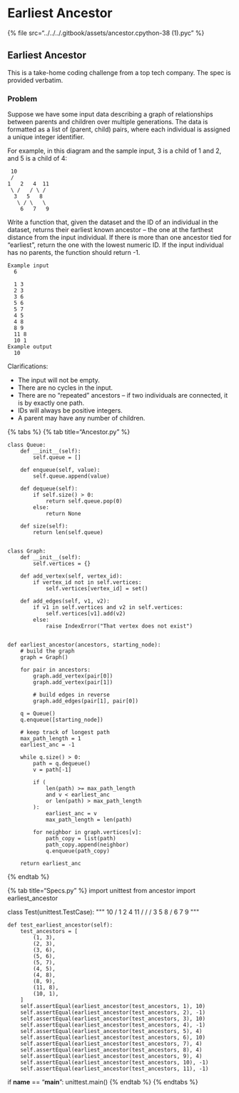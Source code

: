 # Earliest Ancestor

{% file src=“../../../.gitbook/assets/ancestor.cpython-38 (1).pyc” %}

## Earliest Ancestor

This is a take-home coding challenge from a top tech company. The spec is provided verbatim.

### Problem

Suppose we have some input data describing a graph of relationships between parents and children over multiple generations. The data is formatted as a list of (parent, child) pairs, where each individual is assigned a unique integer identifier.

For example, in this diagram and the sample input, 3 is a child of 1 and 2, and 5 is a child of 4:

     10
     /
    1   2   4  11
     \ /   / \ /
      3   5   8
       \ / \   \
        6   7   9

Write a function that, given the dataset and the ID of an individual in the dataset, returns their earliest known ancestor – the one at the farthest distance from the input individual. If there is more than one ancestor tied for “earliest”, return the one with the lowest numeric ID. If the input individual has no parents, the function should return -1.

    Example input
      6

      1 3
      2 3
      3 6
      5 6
      5 7
      4 5
      4 8
      8 9
      11 8
      10 1
    Example output
      10

Clarifications:

- The input will not be empty.
- There are no cycles in the input.
- There are no “repeated” ancestors – if two individuals are connected, it is by exactly one path.
- IDs will always be positive integers.
- A parent may have any number of children.

{% tabs %} {% tab title=“Ancestor.py” %}

    class Queue:
        def __init__(self):
            self.queue = []

        def enqueue(self, value):
            self.queue.append(value)

        def dequeue(self):
            if self.size() > 0:
                return self.queue.pop(0)
            else:
                return None

        def size(self):
            return len(self.queue)


    class Graph:
        def __init__(self):
            self.vertices = {}

        def add_vertex(self, vertex_id):
            if vertex_id not in self.vertices:
                self.vertices[vertex_id] = set()

        def add_edges(self, v1, v2):
            if v1 in self.vertices and v2 in self.vertices:
                self.vertices[v1].add(v2)
            else:
                raise IndexError("That vertex does not exist")


    def earliest_ancestor(ancestors, starting_node):
        # build the graph
        graph = Graph()

        for pair in ancestors:
            graph.add_vertex(pair[0])
            graph.add_vertex(pair[1])

            # build edges in reverse
            graph.add_edges(pair[1], pair[0])

        q = Queue()
        q.enqueue([starting_node])

        # keep track of longest path
        max_path_length = 1
        earliest_anc = -1

        while q.size() > 0:
            path = q.dequeue()
            v = path[-1]

            if (
                len(path) >= max_path_length
                and v < earliest_anc
                or len(path) > max_path_length
            ):
                earliest_anc = v
                max_path_length = len(path)

            for neighbor in graph.vertices[v]:
                path_copy = list(path)
                path_copy.append(neighbor)
                q.enqueue(path_copy)

        return earliest_anc

{% endtab %}

{% tab title=“Specs.py” %} import unittest from ancestor import earliest_ancestor

class Test(unittest.TestCase): """ 10 / 1 2 4 11 / / / 3 5 8 / 6 7 9 """

    def test_earliest_ancestor(self):
        test_ancestors = [
            (1, 3),
            (2, 3),
            (3, 6),
            (5, 6),
            (5, 7),
            (4, 5),
            (4, 8),
            (8, 9),
            (11, 8),
            (10, 1),
        ]
        self.assertEqual(earliest_ancestor(test_ancestors, 1), 10)
        self.assertEqual(earliest_ancestor(test_ancestors, 2), -1)
        self.assertEqual(earliest_ancestor(test_ancestors, 3), 10)
        self.assertEqual(earliest_ancestor(test_ancestors, 4), -1)
        self.assertEqual(earliest_ancestor(test_ancestors, 5), 4)
        self.assertEqual(earliest_ancestor(test_ancestors, 6), 10)
        self.assertEqual(earliest_ancestor(test_ancestors, 7), 4)
        self.assertEqual(earliest_ancestor(test_ancestors, 8), 4)
        self.assertEqual(earliest_ancestor(test_ancestors, 9), 4)
        self.assertEqual(earliest_ancestor(test_ancestors, 10), -1)
        self.assertEqual(earliest_ancestor(test_ancestors, 11), -1)

if **name** == “**main**”: unittest.main() {% endtab %} {% endtabs %}
